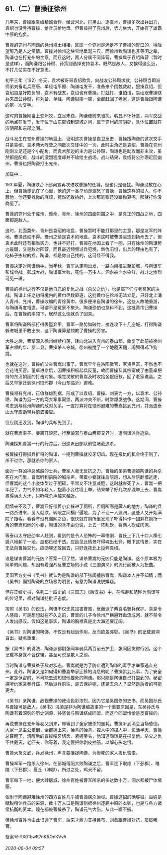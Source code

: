 ## 61.（二）曹操征徐州
几年来，曹操跟袁绍精诚合作，经营河北，打黑山、逐袁术，曹操多次出兵出力，袁绍也没亏待曹操，给兵员给地盘。但曹操得了兖州后，势力坐大，开始有了雄霸中原的抱负。



曹操的兖州与陶谦的徐州境土相接，区区一个兖州是满足不了曹操的胃口的，得陇望蜀乃是人之常情。曹操对徐州这块宝地垂涎三尺，而徐州牧陶谦也非等闲之辈，陶谦也在打兖州的主意，而且这时，两人分属不同阵营，曹操属于袁绍阵营（暂时是这样），而陶谦跟公孙瓒、孙策则选择支持袁术，既然是敌人，又挨得这么近，不打几仗实在不好意思。



初平三年（192）冬天，袁术被哥哥袁绍欺负，向战友公孙瓒求救，公孙瓒当即派师弟刘备屯兵高唐、单经屯平原、陶谦屯发干，准备来个围魏救赵，狠揍袁绍。但袁绍岂是好欺负的，袁术有战友，袁绍也有曹操。打就打，谁怕谁，袁绍跟曹操联兵夹击公孙瓒，将刘备、单经、陶谦狠揍一顿，全都赶回了老家，这是曹操跟陶谦的第一次交手。



这时的曹操刚当上兖州牧，立足未稳，陶谦便前来骚扰，明显不怀好意，两军交战的地点在发干，发干位于山东鄄城到郓城之间，属于兖州的济阴郡，具体位置就在济阴郡和东郡之间。



战斗发生在兖州曹操的地盘上，证明这次曹操是自卫反击，曹操跟陶谦的这次交手只是袁绍、袁术两大阵营之间数次交锋中的一次，此时主角还是袁绍，曹操在兖州刚刚立足还是个小配角，而袁术那边的主力是公孙瓒，陶谦也是助攻而非主攻，虽然都是配角，战斗的激烈程度却并不输给主战场。战斗结果，袁绍将公孙瓒赶回幽州，曹操也把陶谦打出兖州。



![]()加载中...

193 年夏，陶谦联合下邳阙宣再次进攻曹操的任城，但也只是骚扰。陶谦没放在心上，但曹操却记在了心里，他的这一番举动却激怒了曹操，曹操这样的狠人，你不惹他，他还要找你的麻烦，竟然还敢挑衅，上次那笔账还没跟你算呢，那就打你没商量了。



曹操的兖州处于冀州、豫州、青州、徐州的四面包围之中，是真正的四战之地，四面都是敌人。



这时，北面冀州、青州是袁绍的地盘，曹操暂时不能打那里的主意，那是友军的阵地，曹操还动不得。豫州之前是袁术的地盘，袁术这时被曹操驱逐到扬州去了，但袁术此时还有相当实力，也并不好打，曹操在地图上看了一圈，只有徐州的陶谦势力最弱，又是敌对阵营，而且最近频频派兵犯境，新仇旧恨，出兵的理由也有了，吃柿子拣软的捏，陶谦，都是你自己找的，这可怪不得我。



曹操决定对陶谦动手。当年秋，曹军从定陶出发，一路向南推进至彭城，与陶谦军彭城会战。彭城大战，陶谦军大败，死伤一万多人，泗水被血水染红，战斗之惨烈可见一斑。



曹操的徐州之行不仅是他自己的复仇之战（杀父之仇），也是部下们与老冤家的决战。陶谦上任之初将境内的黄巾尽数驱逐，这批黄巾在徐州无法立足，只好北上涌入青州、兖州，曹操收编的青徐黄巾，很多便来自陶谦的徐州，这些人故地重游，与陶谦再度相逢，可谓不是冤家不聚头。陶谦恐怕也意料不到，这批黄巾归曹操后，在曹操的率领下，居然这么快就杀了回来。



曹军将陶谦所部打得丢盔弃甲，曹军一路势如破竹，接连攻下十几座城，打得陶谦躲进城里不敢出来，这下陶谦算是领教了曹操的厉害。



大胜之后，曹军深入徐州继续扫荡，转向北进入兖州的泰山郡，收复了此前被徐州军占领的华、费二县。曹操杀人夺城，徐州被搅了一个地覆天翻，闹腾得鸡飞狗跳。



也就在这时，曹操的父亲曹嵩出事了。曹嵩早年在洛阳做官，家资巨富，不然也不会花钱买官。董卓进京后，因曹操积极起兵反董，故而曹操及其宗室成了由董卓把持的东汉朝廷的打击对象。嗅觉灵敏的曹嵩及时收拾金银细软，回了老家谯县。之后又举家迁到徐州琅邪郡（今山东临沂）避难。



曹操领有兖州，正值群雄割据，形成了以袁绍、曹操、刘表为一方，以袁术、公孙瓒、陶谦为另一方的两大军事同盟，两派冲突不断，时常爆发战争。这期间，曹操考虑到与徐州陶谦的敌对关系，一直打算将在琅邪避难的曹嵩接到兖州，并派遣泰山太守应劭带兵前去接应。



但应劭还没到，陶谦的兵却先到了。



就在曹嵩率子、妾离开琅邪，行至琅邪与泰山两郡交界时，遭陶谦派兵追杀。



陶谦探知曹嵩一行的行踪后，迅速派出部队前往堵截追杀。



被曹操打得损兵折将的陶谦，一提到曹操就咬牙切齿。现在报仇的机会终于到了，杀不过你，那就杀你的家人。



面对一群凶神恶煞般的士兵，曹家人毫无反抗之力。曹操的弟弟曹德被陶谦的兵杀死在大门里，曹嵩听到前院的喊杀声，带着小妾就往后院跑，想从后院翻墙逃走，但曹嵩的这个小妾体型过于肥硕，平常又不注意减肥，这时就害死了人，曹嵩一把年纪了，力气不如年轻人，抱着小妾往墙上举，结果举了好几次都没举上去，曹嵩累得满头大汗，只听喊杀声越来越近。



翻墙来不及了，曹嵩只好带着小妾躲进了厕所，但厕所哪是藏人的地方，陶谦的兵一路杀进来，见人就砍，转眼之间横尸遍地，为了不让一人漏网，这些人又开始满院子搜索，看看有没有漏网之鱼，很快就在厕所里发现了吓得抖作一团躲在厕所一角的曹嵩和他的小妾，陶谦的兵不由分说，上去一阵乱砍，将两人砍成肉泥。



等泰山太守应劭率人赶到，看到的是令人恐怖的一幕惨剧，曹氏上下几十口人横七竖八地躺了一地，血都已经干透。应劭见此情景吓得魂出七窍，眼下这情景，实在无法向曹操交代，应劭哪还敢回去，只好连夜北上投奔袁绍。



谁是谋害曹嵩的元凶？答案一目了然，谋杀曹嵩的元凶只能是陶谦。这个原本极为简单的问题，却因有着强烈反曹立场的小说《三国演义》的流行而被人为扭曲。



吴国官方史书《吴书》就认为是陶谦的部下张闿擅杀曹嵩，陶谦本人并不知情；而《吴书》偏袒陶谦的立场极为明显，有意为陶谦洗脱嫌疑。



但在正统史书，名列二十四史的《三国志》《后汉书》中，在陈寿和范晔为陶谦写的传记里，都对陶谦持批评态度。



按照《吴书》的说法，陶谦不仅无意加害曹嵩，反而派了两百名骑兵保护。真是令人感动，可是想想就在不久之前，曹嵩的儿子令徐州尸横遍野血流成河，就不禁令人发出感叹。假如这是事实，陶谦的胸襟真是比大海还要辽阔。



《吴书》对陶谦的粉饰，不仅没有起到作用，反而欲盖弥彰。《吴书》的记载漏洞百出，疑点重重。



按《吴书》的说法，陶谦派都尉张闿率骑兵两百前去护卫，张闿因贪财行凶。这个记载本身就不合逻辑，甚至可说是欺人之谈。



当时陶谦与曹操处于敌对状态，曹嵩就是为了防止遭到陶谦的毒手才举家逃奔兖州，此外，陶谦又是如何得知曹嵩举家迁移的消息的呢？曹操策划此事，为了安全一定是保密的，不可能去通知恨他要死的陶谦。那只能是陶谦自己打探到的。秘密探听仇家亲眷行踪，然后派兵前往，是去保护呢，还是去杀人？显然是后者的可能更大。



《吴书》亲陶谦、敌视曹操的政治色彩浓烈，因为它是吴国修的史书，而吴国孙氏与曹操可是敌人。《吴书》混淆是非为陶谦编故事的一个重要原因是，东吴孙氏与陶谦有着深刻的历史渊源，孙坚曾与陶谦结成同盟，而这个同盟恰恰是反曹操的。



再说曹操在兖州等老父到来，却等到了全家被杀的噩耗，曹操听到消息当场昏倒。大家一见主公晕倒，全都拥上来，捶背的捶背，捏人中的捏人中，忙活半天，曹操总算醒了，清醒后的曹操咬牙切齿，紧握拳头，他知道陶谦是在报复他。杀父之仇不共戴天，老匹夫，你等着，我定要把你剥皮抽筋，以解心头之恨。



曹操大聚文武，兵发徐州，声言要活捉陶谦，为惨死的家人报仇雪恨。



曹操率军一路杀入徐州，在彭城傅阳大败陶谦之后，曹军连下取虑（下邳郡）、睢陵（下邳郡）、夏丘（沛郡），所过之处，鸡犬不留。



曹军每下一地，便大肆屠城，徐州百姓被曹军所杀的多达数十万，泗水都被尸体堵塞。



依附于陶谦避难徐州的四方百姓几乎被曹操屠杀殆尽。曹操这招的确够狠。百姓是赋税粮饷兵员的来源，数十万人口是陶谦割据徐州逐鹿中原的本钱，也是与各方诸侯抗衡的资本。现在都被曹操杀了，陶谦元气大伤，从此一蹶不振。



但徐州百姓也由此恨透了曹军，后来才鼎力支持吕布、刘备跟曹操对抗，屡屡叛曹。



备案号:YX01bwK7nKROnKVvA


###### 2020-06-04 09:57
